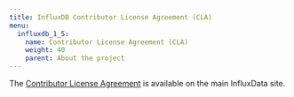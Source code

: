 ```yaml
---
title: InfluxDB Contributor License Agreement (CLA)
menu:
  influxdb_1_5:
    name: Contributor License Agreement (CLA)
    weight: 40
    parent: About the project
---
```


The [Contributor License Agreement](https://www.influxdata.com/legal/cla/) is available on the main InfluxData site.
